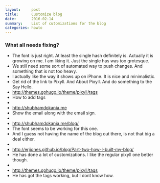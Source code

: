 ```yaml
---
layout:     post
title:      Customize blog
date:       2016-02-14 
summary:    List of cutomizations for the blog 
categories: howto 
---
```


### What all needs fixing? 

  * The font is just right. At least the single hash definitely is. Actually it is growing on me. I am liking it. Just the single has was too grotesque.  
  * We still need some sort of automated way to push changes. And something that is not too heavy. 
  * I actually like the way it shows up on iPhone. It is nice and minimalistic.
  * Get rid of the link to Pixyll. And About Pixyll. And do something to the Say Hello. 
  * http://themes.gohugo.io/theme/pixyll/tags
  * How to add tags
  * 
  * http://shubhamdokania.me
  * Show the email along with the email sign. 
  * 
  * http://shubhamdokania.me/blog/
  * The font seems to be working for this one. 
  * And I guess not having the name of the blog out there, is not that big a deal either. 
  * 
  * http://erjjones.github.io/blog/Part-two-how-I-built-my-blog/
  * He has done a lot of customizations. I like the regular pixyll one better though. 
  * 
  * http://themes.gohugo.io/theme/pixyll/tags
  * He has got the tags working, but I dont know how. 


